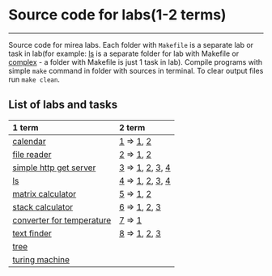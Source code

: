 # Source code for labs(1-2 terms)
---
Source code for mirea labs. Each folder with `Makefile` is a separate lab or task in lab(for example: [ls](https://github.com/NikelWolf/labs/labs_1_term/ls/) is a separate folder for lab with Makefile or [complex](https://github.com/NikelWolf/labs/labs_2_term/base_labs/lab1/task1/) - a folder with Makefile is just 1 task in lab). Compile programs with simple `make` command in folder with sources in terminal. To clear output files run `make clean`.

## List of labs and tasks

|1 term                                            | 2 term                                                        |
|:-------------------------------------------------|:--------------------------------------------------------------|
|[calendar][calendar]                              |[1][T2l1] => [1][T2l1t1], [2][T2l1t2]                          |
|[file reader][file_reader]                        |[2][T2l2] => [1][T2l2t1], [2][T2l2t2]                          |
|[simple http get server][http_get_server]         |[3][T2l3] => [1][T2l3t1], [2][T2l3t2], [3][T2l3t3], [4][T2l3t4]|
|[ls][ls]                                          |[4][T2l4] => [1][T2l4t1], [2][T2l4t2], [3][T2l4t3], [4][T2l4t4]|
|[matrix calculator][matrix_calculator]            |[5][T2l5] => [1][T2l5t1], [2][T2l5t2]                          |
|[stack calculator][stack_calculator]              |[6][T2l6] => [1][T2l6t1], [2][T2l6t2], [3][T2l6t3]             |
|[converter for temperature][temperature_converter]|[7][T2l7] => [1][T2l7t1]                                       |
|[text finder][text_finder]                        |[8][T2l8] => [1][T2l8t1], [2][T2l8t2], [3][T2l8t3]             |
|[tree][tree]                                      |                                                               |
|[turing machine][turing_machine]                  |                                                               |

[calendar]: <https://github.com/NikelWolf/labs/labs_1_term/calendar/>
[file_reader]: <https://github.com/NikelWolf/labs/labs_1_term/file_reader/>
[http_get_server]: <https://github.com/NikelWolf/labs/labs_1_term/http_get_server/>
[ls]: <https://github.com/NikelWolf/labs/labs_1_term/ls/>
[matrix_calculator]: <https://github.com/NikelWolf/labs/labs_1_term/matrix/>
[stack_calculator]:<https://github.com/NikelWolf/labs/labs_1_term/stack/>
[temperature_converter]: <https://github.com/NikelWolf/labs/labs_1_term/temperature_converter/>
[text_finder]: <https://github.com/NikelWolf/labs/labs_1_term/text_finder/>
[tree]: <https://github.com/NikelWolf/labs/labs_1_term/tree/>
[turing_machine]: <https://github.com/NikelWolf/labs/labs_1_term/turing_machine/>

[T2l1]: https://github.com/NikelWolf/labs/labs_2_term/base_labs/lab1/
[T2l2]: https://github.com/NikelWolf/labs/labs_2_term/base_labs/lab2/
[T2l3]: https://github.com/NikelWolf/labs/labs_2_term/base_labs/lab3/
[T2l4]: https://github.com/NikelWolf/labs/labs_2_term/base_labs/lab4/
[T2l5]: https://github.com/NikelWolf/labs/labs_2_term/base_labs/lab5/
[T2l6]: https://github.com/NikelWolf/labs/labs_2_term/base_labs/lab6/
[T2l7]: https://github.com/NikelWolf/labs/labs_2_term/base_labs/lab7/
[T2l8]: https://github.com/NikelWolf/labs/labs_2_term/base_labs/lab8/

[T2l1t1]: https://github.com/NikelWolf/labs/labs_2_term/base_labs/lab1/task1/
[T2l1t2]: https://github.com/NikelWolf/labs/labs_2_term/base_labs/lab1/task2/

[T2l2t1]: https://github.com/NikelWolf/labs/labs_2_term/base_labs/lab2/task1/
[T2l2t2]: https://github.com/NikelWolf/labs/labs_2_term/base_labs/lab2/task2/

[T2l3t1]: https://github.com/NikelWolf/labs/labs_2_term/base_labs/lab3/task1/
[T2l3t2]: https://github.com/NikelWolf/labs/labs_2_term/base_labs/lab3/task2/
[T2l3t3]: https://github.com/NikelWolf/labs/labs_2_term/base_labs/lab3/task3/
[T2l3t4]: https://github.com/NikelWolf/labs/labs_2_term/base_labs/lab3/task4/

[T2l4t1]: https://github.com/NikelWolf/labs/labs_2_term/base_labs/lab4/task1/
[T2l4t2]: https://github.com/NikelWolf/labs/labs_2_term/base_labs/lab4/task2/
[T2l4t3]: https://github.com/NikelWolf/labs/labs_2_term/base_labs/lab4/task3/
[T2l4t4]: https://github.com/NikelWolf/labs/labs_2_term/base_labs/lab4/task4/

[T2l5t1]: https://github.com/NikelWolf/labs/labs_2_term/base_labs/lab5/task1/
[T2l5t2]: https://github.com/NikelWolf/labs/labs_2_term/base_labs/lab5/task2/

[T2l6t1]: https://github.com/NikelWolf/labs/labs_2_term/base_labs/lab6/task1/
[T2l6t2]: https://github.com/NikelWolf/labs/labs_2_term/base_labs/lab6/task2/
[T2l6t3]: https://github.com/NikelWolf/labs/labs_2_term/base_labs/lab6/task3/

[T2l7t1]: https://github.com/NikelWolf/labs/labs_2_term/base_labs/lab7/task1/

[T2l8t1]: https://github.com/NikelWolf/labs/labs_2_term/base_labs/lab8/task1/
[T2l8t2]: https://github.com/NikelWolf/labs/labs_2_term/base_labs/lab8/task2/
[T2l8t3]: https://github.com/NikelWolf/labs/labs_2_term/base_labs/lab8/task3/
